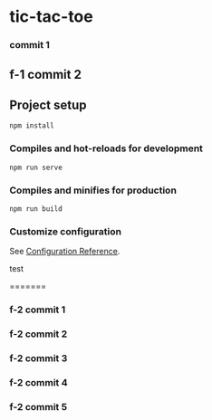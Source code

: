 # tic-tac-toe

### commit 1
## f-1 commit 2

## Project setup
```
npm install
```

### Compiles and hot-reloads for development
```
npm run serve
```

### Compiles and minifies for production
```
npm run build
```

### Customize configuration
See [Configuration Reference](https://cli.vuejs.org/config/).



test


=======
### f-2 commit 1
### f-2 commit 2

### f-2 commit 3
### f-2 commit 4
### f-2 commit 5

